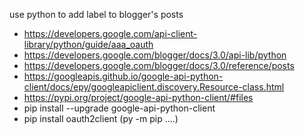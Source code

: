 use python to add label to blogger's posts
- https://developers.google.com/api-client-library/python/guide/aaa_oauth
- https://developers.google.com/blogger/docs/3.0/api-lib/python
- https://developers.google.com/blogger/docs/3.0/reference/posts
- https://googleapis.github.io/google-api-python-client/docs/epy/googleapiclient.discovery.Resource-class.html
- https://pypi.org/project/google-api-python-client/#files
- pip install --upgrade google-api-python-client
- pip install oauth2client (py -m pip ....)
